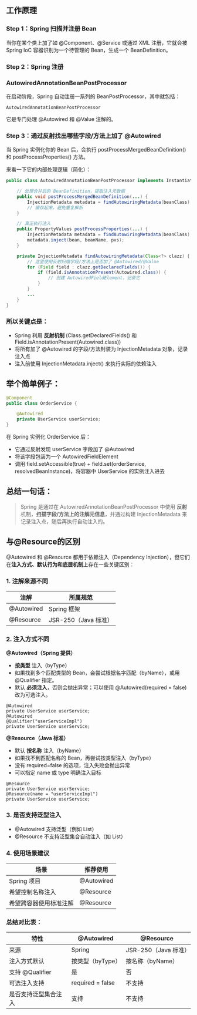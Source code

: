 ## 工作原理

### **Step 1：Spring 扫描并注册 Bean**

当你在某个类上加了如 @Component、@Service 或通过 XML 注册，它就会被 Spring IoC 容器识别为一个待管理的 Bean，生成一个 BeanDefinition。

### **Step 2：Spring 注册** 

### **AutowiredAnnotationBeanPostProcessor**

在启动阶段，Spring 自动注册一系列的 BeanPostProcessor，其中就包括：

```
AutowiredAnnotationBeanPostProcessor
```

它是专门处理 @Autowired 和 @Value 注解的。

### **Step 3：通过反射找出哪些字段/方法上加了 @Autowired**

当 Spring 实例化你的 Bean 后，会执行 postProcessMergedBeanDefinition() 和 postProcessProperties() 方法。

来看一下它的内部处理逻辑（简化）：

```java
public class AutowiredAnnotationBeanPostProcessor implements InstantiationAwareBeanPostProcessor {

    // 处理合并后的 BeanDefinition，提取注入元数据
    public void postProcessMergedBeanDefinition(...) {
        InjectionMetadata metadata = findAutowiringMetadata(beanClass);
        // 缓存起来，避免重复解析
    }

    // 真正执行注入
    public PropertyValues postProcessProperties(...) {
        InjectionMetadata metadata = findAutowiringMetadata(beanClass);
        metadata.inject(bean, beanName, pvs);
    }

    private InjectionMetadata findAutowiringMetadata(Class<?> clazz) {
        // 这里使用反射扫描字段/方法上是否加了 @Autowired/@Value
        for (Field field : clazz.getDeclaredFields()) {
            if (field.isAnnotationPresent(Autowired.class)) {
                // 创建 AutowiredFieldElement，记录它
            }
        }
        ...
    }
}
```

### **所以关键点是：**

- Spring 利用 **反射机制** (Class.getDeclaredFields() 和 Field.isAnnotationPresent(Autowired.class))
- 将所有加了 @Autowired 的字段/方法封装为 InjectionMetadata 对象，记录注入点
- 注入前使用 InjectionMetadata.inject() 来执行实际的依赖注入

## **举个简单例子：**

```java
@Component
public class OrderService {

    @Autowired
    private UserService userService;
}
```

在 Spring 实例化 OrderService 后：

- 它通过反射发现 userService 字段加了 @Autowired
- 将该字段包装为一个 AutowiredFieldElement
- 调用 field.setAccessible(true) + field.set(orderService, resolvedBeanInstance)，将容器中 UserService 的实例注入进去

## **总结一句话：**

> Spring 是通过在 AutowiredAnnotationBeanPostProcessor 中使用 **反射** 机制，**扫描字段/方法上的注解元信息**，并通过构建 InjectionMetadata 来记录注入点，随后再执行自动注入的。

## 与@Resource的区别

@Autowired 和 @Resource 都用于依赖注入（Dependency Injection），但它们在**注入方式、默认行为和底层机制**上存在一些关键区别：

### **1. 注解来源不同**

| **注解**   | **所属规范**         |
| ---------- | -------------------- |
| @Autowired | Spring 框架          |
| @Resource  | JSR-250（Java 标准） |

### **2. 注入方式不同**

**@Autowired（Spring 提供）**

- **按类型** 注入（byType）
- 如果找到多个匹配类型的 Bean，会尝试根据名字匹配（byName），或用 @Qualifier 指定。
- 默认 **必须注入**，否则会抛出异常；可以使用 @Autowired(required = false) 改为可选注入。

```
@Autowired
private UserService userService;
@Autowired
@Qualifier("userServiceImpl")
private UserService userService;
```

**@Resource（Java 标准）**

- 默认 **按名称** 注入（byName）
- 如果找不到匹配名称的 Bean，再尝试按类型注入（byType）
- 没有 required=false 的选项，注入失败会抛出异常
- 可以指定 name 或 type 明确注入目标

```
@Resource
private UserService userService;
@Resource(name = "userServiceImpl")
private UserService userService;
```

### **3. 是否支持泛型注入**

- @Autowired 支持泛型（例如 List<UserService>）
- @Resource 不支持泛型集合自动注入（如 List<UserService>）

### **4. 使用场景建议**

| **场景**               | **推荐使用** |
| ---------------------- | ------------ |
| Spring 项目            | @Autowired   |
| 希望控制名称注入       | @Resource    |
| 希望跨容器使用标准注解 | @Resource    |

### **总结对比表：**

| **特性**             | @Autowired       | @Resource            |
| -------------------- | ---------------- | -------------------- |
| 来源                 | Spring           | JSR-250（Java 标准） |
| 注入方式默认         | 按类型（byType） | 按名称（byName）     |
| 支持 @Qualifier      | 是               | 否                   |
| 可选注入支持         | required = false | 不支持               |
| 是否支持泛型集合注入 | 支持             | 不支持               |